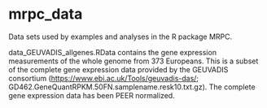 # mrpc_data
Data sets used by examples and analyses in the R package MRPC.

data_GEUVADIS_allgenes.RData contains the gene expression measurements of the whole genome from 373 Europeans.  This is a subset of the complete gene expression data provided by the GEUVADIS consortium (https://www.ebi.ac.uk/Tools/geuvadis-das/; GD462.GeneQuantRPKM.50FN.samplename.resk10.txt.gz).  The complete gene expression data has been PEER normalized.
